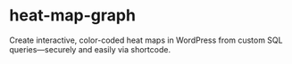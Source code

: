 # heat-map-graph
Create interactive, color-coded heat maps in WordPress from custom SQL queries—securely and easily via shortcode.
